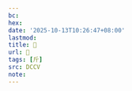 ```yaml
---
bc:
hex:
date: '2025-10-13T10:26:47+08:00'
lastmod:
title: 􀌅
url: 􀌅
tags: [斤]
src: DCCV
note:
---
```

